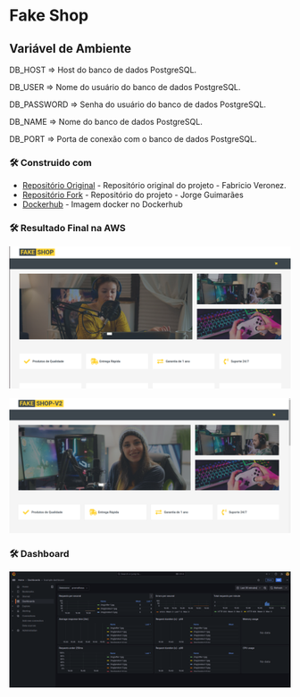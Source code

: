 # Fake Shop


## Variável de Ambiente
DB_HOST	=> Host do banco de dados PostgreSQL.

DB_USER => Nome do usuário do banco de dados PostgreSQL.

DB_PASSWORD	=> Senha do usuário do banco de dados PostgreSQL.

DB_NAME	=>	Nome do banco de dados PostgreSQL.

DB_PORT	=>	Porta de conexão com o banco de dados PostgreSQL.


### 🛠️ Construido com
* [Repositório Original](https://github.com/KubeDev/fake-shop) - Repositório original do projeto - Fabricio Veronez.
* [Repositório Fork](https://github.com/jorginho-dev/fake-shop) - Repositório do projeto  - Jorge Guimarães
* [Dockerhub](https://hub.docker.com/repository/docker/jorgesilvaguimaraes/fake-shop) - Imagem docker no Dockerhub

### 🛠️ Resultado Final na AWS

![alt text](image.png)

![alt text](image-1.png)

### 🛠️ Dashboard
![alt text](image-2.png)
